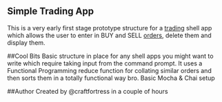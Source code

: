 ## Simple Trading App
This is a very early first stage prototype structure for a [trading](http://i.dailymail.co.uk/i/pix/2013/11/14/article-2507113-1967CBD800000578-976_634x629.jpg) shell app which allows the user to enter in BUY and SELL [orders](http://media.coindesk.com/uploads/2014/03/bitcoin-meme-2.jpg), delete them and display them.

##Cool Bits
Basic structure in place for any shell apps you might want to write which require taking input from the command prompt.
It uses a Functional Programming reduce function for collating similar orders and then sorts them in a totally functional way bro.
Basic Mocha & Chai setup

##Author
Created by @craftfortress in a couple of hours
